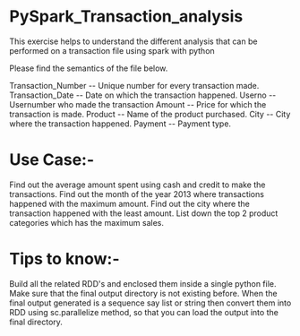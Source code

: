 # PySpark_Transaction_analysis
This exercise helps to understand the different analysis that can be performed on a transaction file using spark with python

Please find the semantics of the file below.

Transaction_Number -- Unique number for every transaction made. 
Transaction_Date -- Date on which the transaction happened. 
Userno -- Usernumber who made the transaction 
Amount -- Price for which the transaction is made. 
Product -- Name of the product purchased. 
City -- City where the transaction happened. 
Payment -- Payment type.

Use Case:-
===========

Find out the average amount spent using cash and credit to make the transactions.
Find out the month of the year 2013 where transactions happened with the maximum amount.
Find out the city where the transaction happened with the least amount.
List down the top 2 product categories which has the maximum sales.


Tips to know:-
===============

Build all the related RDD's and enclosed them inside a single python file.
Make sure that the final output directory  is not existing before.
When the final output generated is a sequence say list or string then convert them into RDD using sc.parallelize method, so that you can load the output into the final directory.
